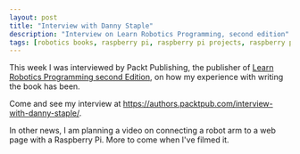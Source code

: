 ```yaml
---
layout: post
title: "Interview with Danny Staple"
description: "Interview on Learn Robotics Programming, second edition"
tags: [robotics books, raspberry pi, raspberry pi projects, raspberry pi 3 projects, raspberry pi 4 projects, robot, electronics, computer vision, voice recognition, robotics at home]
---
```

This week I was interviewed by Packt Publishing, the publisher of [Learn Robotics Programming second Edition](http://packt.live/2XccaKe), on how my experience with writing the book has been.

Come and see my interview at <https://authors.packtpub.com/interview-with-danny-staple/>.

In other news, I am planning a video on connecting a robot arm to a web page with a Raspberry Pi. More to come when I've filmed it.
